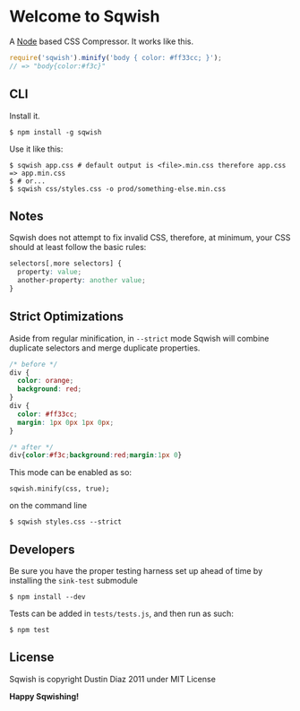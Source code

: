 Welcome to Sqwish
=================

A [Node](http://nodejs.org) based CSS Compressor. It works like this.

``` javascript
require('sqwish').minify('body { color: #ff33cc; }');
// => "body{color:#f3c}"
```

CLI
---

Install it.

    $ npm install -g sqwish

Use it like this:

    $ sqwish app.css # default output is <file>.min.css therefore app.css => app.min.css
    $ # or...
    $ sqwish css/styles.css -o prod/something-else.min.css

Notes
-----

Sqwish does not attempt to fix invalid CSS, therefore, at minimum, your CSS should at least follow the basic rules:

``` css
selectors[,more selectors] {
  property: value;
  another-property: another value;
}
```

Strict Optimizations
--------------------

Aside from regular minification, in <code>--strict</code> mode Sqwish will combine duplicate selectors and merge duplicate properties.

``` css
/* before */
div {
  color: orange;
  background: red;
}
div {
  color: #ff33cc;
  margin: 1px 0px 1px 0px;
}

/* after */
div{color:#f3c;background:red;margin:1px 0}
```

This mode can be enabled as so:

    sqwish.minify(css, true);

on the command line

    $ sqwish styles.css --strict

Developers
----------

Be sure you have the proper testing harness set up ahead of time by installing the <code>sink-test</code> submodule

    $ npm install --dev

Tests can be added in <code>tests/tests.js</code>, and then run as such:

    $ npm test

License
-------

Sqwish is copyright Dustin Diaz 2011 under MIT License

**Happy Sqwishing!**